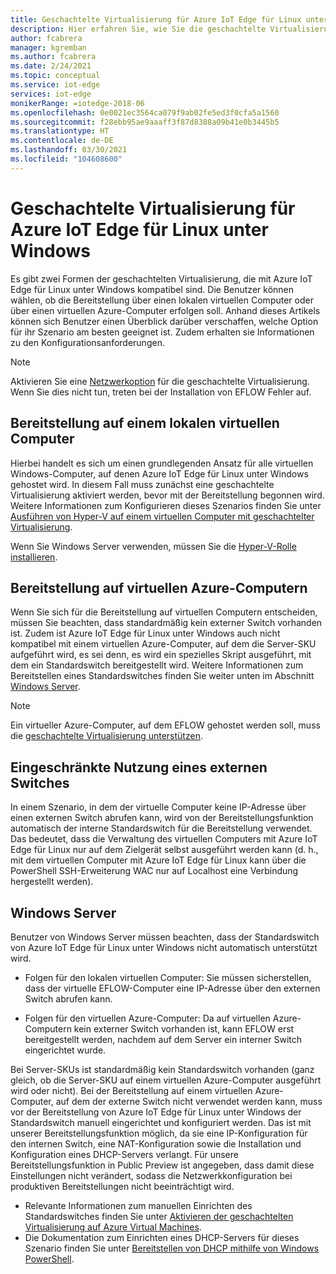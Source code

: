 ```yaml
---
title: Geschachtelte Virtualisierung für Azure IoT Edge für Linux unter Windows | Microsoft-Dokumentation
description: Hier erfahren Sie, wie Sie die geschachtelte Virtualisierung in Azure IoT Edge für Linux unter Windows steuern.
author: fcabrera
manager: kgremban
ms.author: fcabrera
ms.date: 2/24/2021
ms.topic: conceptual
ms.service: iot-edge
services: iot-edge
monikerRange: =iotedge-2018-06
ms.openlocfilehash: 0e0021ec3564ca079f9ab02fe5ed3f0cfa5a1560
ms.sourcegitcommit: f28ebb95ae9aaaff3f87d8388a09b41e0b3445b5
ms.translationtype: HT
ms.contentlocale: de-DE
ms.lasthandoff: 03/30/2021
ms.locfileid: "104608600"
---
```

# <a name="nested-virtualization-for-azure-iot-edge-for-linux-on-windows"></a>Geschachtelte Virtualisierung für Azure IoT Edge für Linux unter Windows
Es gibt zwei Formen der geschachtelten Virtualisierung, die mit Azure IoT Edge für Linux unter Windows kompatibel sind. Die Benutzer können wählen, ob die Bereitstellung über einen lokalen virtuellen Computer oder über einen virtuellen Azure-Computer erfolgen soll. Anhand dieses Artikels können sich Benutzer einen Überblick darüber verschaffen, welche Option für ihr Szenario am besten geeignet ist. Zudem erhalten sie Informationen zu den Konfigurationsanforderungen.

> [!NOTE]
>
> Aktivieren Sie eine [Netzwerkoption](/virtualization/hyper-v-on-windows/user-guide/nested-virtualization#networking-options) für die geschachtelte Virtualisierung. Wenn Sie dies nicht tun, treten bei der Installation von EFLOW Fehler auf. 

## <a name="deployment-on-local-vm"></a>Bereitstellung auf einem lokalen virtuellen Computer
Hierbei handelt es sich um einen grundlegenden Ansatz für alle virtuellen Windows-Computer, auf denen Azure IoT Edge für Linux unter Windows gehostet wird. In diesem Fall muss zunächst eine geschachtelte Virtualisierung aktiviert werden, bevor mit der Bereitstellung begonnen wird. Weitere Informationen zum Konfigurieren dieses Szenarios finden Sie unter [Ausführen von Hyper-V auf einem virtuellen Computer mit geschachtelter Virtualisierung](https://docs.microsoft.com/virtualization/hyper-v-on-windows/user-guide/nested-virtualization).

Wenn Sie Windows Server verwenden, müssen Sie die [Hyper-V-Rolle installieren](https://docs.microsoft.com/windows-server/virtualization/hyper-v/get-started/install-the-hyper-v-role-on-windows-server).

## <a name="deployment-on-azure-vms"></a>Bereitstellung auf virtuellen Azure-Computern
Wenn Sie sich für die Bereitstellung auf virtuellen Computern entscheiden, müssen Sie beachten, dass standardmäßig kein externer Switch vorhanden ist. Zudem ist Azure IoT Edge für Linux unter Windows auch nicht kompatibel mit einem virtuellen Azure-Computer, auf dem die Server-SKU aufgeführt wird, es sei denn, es wird ein spezielles Skript ausgeführt, mit dem ein Standardswitch bereitgestellt wird. Weitere Informationen zum Bereitstellen eines Standardswitches finden Sie weiter unten im Abschnitt [Windows Server](#windows-server). 

> [!NOTE]
>
> Ein virtueller Azure-Computer, auf dem EFLOW gehostet werden soll, muss die [geschachtelte Virtualisierung unterstützen](../virtual-machines/acu.md).


## <a name="limited-use-of-external-switch"></a>Eingeschränkte Nutzung eines externen Switches
In einem Szenario, in dem der virtuelle Computer keine IP-Adresse über einen externen Switch abrufen kann, wird von der Bereitstellungsfunktion automatisch der interne Standardswitch für die Bereitstellung verwendet. Das bedeutet, dass die Verwaltung des virtuellen Computers mit Azure IoT Edge für Linux nur auf dem Zielgerät selbst ausgeführt werden kann (d. h., mit dem virtuellen Computer mit Azure IoT Edge für Linux kann über die PowerShell SSH-Erweiterung WAC nur auf Localhost eine Verbindung hergestellt werden).

## <a name="windows-server"></a>Windows Server
Benutzer von Windows Server müssen beachten, dass der Standardswitch von Azure IoT Edge für Linux unter Windows nicht automatisch unterstützt wird.

* Folgen für den lokalen virtuellen Computer: Sie müssen sicherstellen, dass der virtuelle EFLOW-Computer eine IP-Adresse über den externen Switch abrufen kann.

* Folgen für den virtuellen Azure-Computer: Da auf virtuellen Azure-Computern kein externer Switch vorhanden ist, kann EFLOW erst bereitgestellt werden, nachdem auf dem Server ein interner Switch eingerichtet wurde.

Bei Server-SKUs ist standardmäßig kein Standardswitch vorhanden (ganz gleich, ob die Server-SKU auf einem virtuellen Azure-Computer ausgeführt wird oder nicht). Bei der Bereitstellung auf einem virtuellen Azure-Computer, auf dem der externe Switch nicht verwendet werden kann, muss vor der Bereitstellung von Azure IoT Edge für Linux unter Windows der Standardswitch manuell eingerichtet und konfiguriert werden. Das ist mit unserer Bereitstellungsfunktion möglich, da sie eine IP-Konfiguration für den internen Switch, eine NAT-Konfiguration sowie die Installation und Konfiguration eines DHCP-Servers verlangt. Für unsere Bereitstellungsfunktion in Public Preview ist angegeben, dass damit diese Einstellungen nicht verändert, sodass die Netzwerkkonfiguration bei produktiven Bereitstellungen nicht beeinträchtigt wird.

* Relevante Informationen zum manuellen Einrichten des Standardswitches finden Sie unter [Aktivieren der geschachtelten Virtualisierung auf Azure Virtual Machines](https://docs.microsoft.com/azure/virtual-machines/windows/nested-virtualization).
* Die Dokumentation zum Einrichten eines DHCP-Servers für dieses Szenario finden Sie unter [Bereitstellen von DHCP mithilfe von Windows PowerShell](https://docs.microsoft.com/windows-server/networking/technologies/dhcp/dhcp-deploy-wps).
